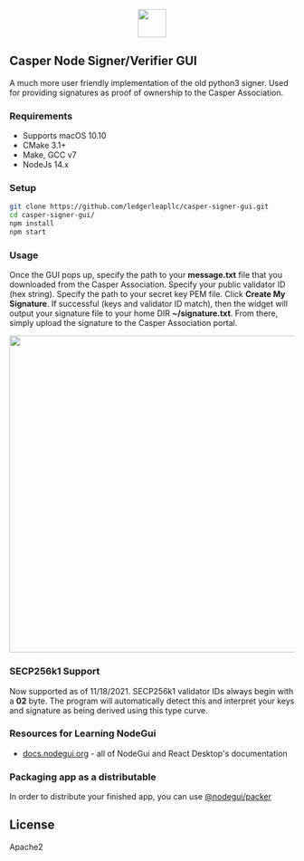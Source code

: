 <p align="center">
	<img src="https://ledgerleap.com/web/images/casper-signer-gui.png" width="50">
</p>

## Casper Node Signer/Verifier GUI

A much more user friendly implementation of the old python3 signer. Used for providing signatures as proof of ownership to the Casper Association.

### Requirements

* Supports macOS 10.10
* CMake 3.1+
* Make, GCC v7
* NodeJs 14.x

### Setup

```bash
git clone https://github.com/ledgerleapllc/casper-signer-gui.git
cd casper-signer-gui/
npm install
npm start
```

### Usage

Once the GUI pops up, specify the path to your **message.txt** file that you downloaded from the Casper Association. Specify your public validator ID (hex string). Specify the path to your secret key PEM file. Click **Create My Signature**. If successful (keys and validator ID match), then the widget will output your signature file to your home DIR **~/signature.txt**. From there, simply upload the signature to the Casper Association portal.

<p align="center">
	<img src="https://ledgerleap.com/web/images/casper-signer-gui-sample.png" width="560">
</p>

### SECP256k1 Support

Now supported as of 11/18/2021. SECP256k1 validator IDs always begin with a **02** byte. The program will automatically detect this and interpret your keys and signature as being derived using this type curve.

### Resources for Learning NodeGui

- [docs.nodegui.org](https://nodegui.github.io/nodegui) - all of NodeGui and React Desktop's documentation

### Packaging app as a distributable

In order to distribute your finished app, you can use [@nodegui/packer](https://github.com/nodegui/packer)

## License

Apache2
